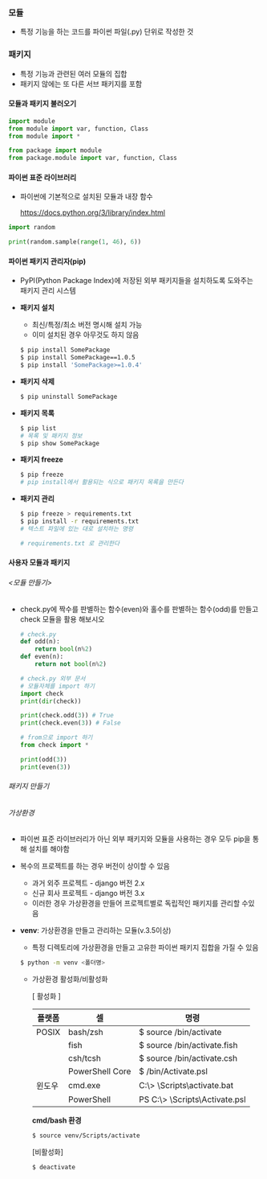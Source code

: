 ### 모듈

* 특정 기능을 하는 코드를 파이썬 파일(.py) 단위로 작성한 것

### 패키지

* 특정 기능과 관련된 여러 모듈의 집합
* 패키지 않에는 또 다른 서브 패키지를 포함



#### 모듈과 패키지 불러오기

```python
import module
from module import var, function, Class
from module import *

from package import module
from package.module import var, function, Class
```



#### 파이썬 표준 라이브러리

* 파이썬에 기본적으로 설치된 모듈과 내장 함수

  https://docs.python.org/3/library/index.html

```python
import random

print(random.sample(range(1, 46), 6))
```



#### 파이썬 패키지 관리자(pip)

* PyPI(Python Package Index)에 저장된 외부 패키지들을 설치하도록 도와주는 패키지 관리 시스템

* **패키지 설치**

  * 최신/특정/최소 버전 명시해 설치 가능
  * 이미 설치된 경우 아무것도 하지 않음

  ```bash
  $ pip install SomePackage
  $ pip install SomePackage==1.0.5
  $ pip install 'SomePackage>=1.0.4'
  ```

* **패키지 삭제**

  ```bash
  $ pip uninstall SomePackage
  ```

* **패키지 목록**

  ```bash
  $ pip list
  # 목록 및 패키지 정보
  $ pip show SomePackage
  ```

* **패키지 freeze**

  ```bash
  $ pip freeze
  # pip install에서 활용되는 식으로 패키지 목록을 만든다
  ```

* **패키지 관리**

  ```bash
  $ pip freeze > requirements.txt
  $ pip install -r requirements.txt
  # 텍스트 파일에 있는 대로 설치하는 명령
  
  # requirements.txt 로 관리한다
  ```

  

#### 사용자 모듈과 패키지

###### <모듈 만들기>

* check.py에 짝수를 판별하는 함수(even)와 홀수를 판별하는 함수(odd)를 만들고 check 모듈을 활용 해보시오

  ```python
  # check.py
  def odd(n):
      return bool(n%2)
  def even(n):
      return not bool(n%2)
  ```

  ```python
  # check.py 외부 문서
  # 모듈자체를 import 하기
  import check
  print(dir(check))
  
  print(check.odd(3)) # True
  print(check.even(3)) # False
  ```

  ```python
  # from으로 import 하기
  from check import *
  
  print(odd(3))
  print(even(3))
  ```

###### 패키지 만들기



###### 가상환경

* 파이썬 표준 라이브러리가 아닌 외부 패키지와 모듈을 사용하는 경우 모두 pip을 통해 설치를 해야함

* 복수의 프로젝트를 하는 경우 버전이 상이할 수 있음

  * 과거 외주 프로젝트 - django 버전 2.x
  * 신규 회사 프로젝트 - django 버전 3.x
  * 이러한 경우 가상환경을 만들어 프로젝트별로 독립적인 패키지를 관리할 수있음

* **venv**: 가상환경을 만들고 관리하는 모듈(v.3.5이상)

  * 특정 디렉토리에 가상환경을 만들고 고유한 파이썬 패키지 집합을 가질 수 있음

  ```bash
  $ python -m venv <폴더명>
  ```

  * 가상환경 활성화/비활성화

    [ 활성화 ]

    | 플랫폼 | 셀              | 명령                                 |
    | ------ | --------------- | ------------------------------------ |
    | POSIX  | bash/zsh        | $ source <venv>/bin/activate         |
    |        | fish            | $ source <venv>/bin/activate.fish    |
    |        | csh/tcsh        | $ source <venv>/bin/activate.csh     |
    |        | PowerShell Core | $ <venv>/bin/Activate.psl            |
    | 윈도우 | cmd.exe         | C:\\> <venv>\Scripts\activate.bat    |
    |        | PowerShell      | PS C:\\> <venv>\Scripts\Activate.psl |

    **cmd/bash 환경**

    ```bash
    $ source venv/Scripts/activate
    ```

    

    [비활성화]

    ```bash
    $ deactivate
    ```